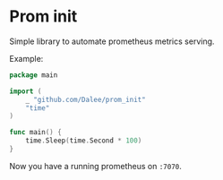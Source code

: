 # Prom init

Simple library to automate prometheus metrics serving.

Example:

```go
package main

import (
	_ "github.com/Dalee/prom_init"
	"time"
)

func main() {
	time.Sleep(time.Second * 100)
}
```

Now you have a running prometheus on `:7070`.
